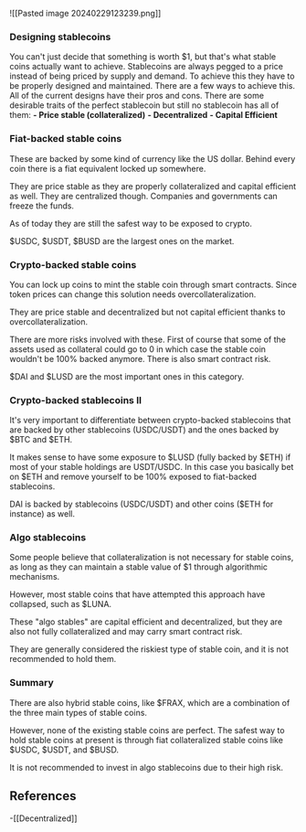 
![[Pasted image 20240229123239.png]]
### **Designing stablecoins**

You can't just decide that something is worth $1, but that's what stable coins actually want to achieve. Stablecoins are always pegged to a price instead of being priced by supply and demand. To achieve this they have to be properly designed and maintained. There are a few ways to achieve this. All of the current designs have their pros and cons. There are some desirable traits of the perfect stablecoin but still no stablecoin has all of them: **- Price stable (collateralized)** **- Decentralized** **- Capital Efficient**

### Fiat-backed stable coins

These are backed by some kind of currency like the US dollar. Behind every coin there is a fiat equivalent locked up somewhere. 

They are price stable as they are properly collateralized and capital efficient as well. They are centralized though. Companies and governments can freeze the funds.

As of today they are still the safest way to be exposed to crypto.

$USDC, $USDT, $BUSD are the largest ones on the market.

### Crypto-backed stable coins

You can lock up coins to mint the stable coin through smart contracts. Since token prices can change this solution needs overcollateralization.

They are price stable and decentralized but not capital efficient thanks to overcollateralization.

There are more risks involved with these. First of course that some of the assets used as collateral could go to 0 in which case the stable coin wouldn't be 100% backed anymore. There is also smart contract risk.

$DAI and $LUSD are the most important ones in this category.


### Crypto-backed stablecoins II

It's very important to differentiate between crypto-backed stablecoins that are backed by other stablecoins (USDC/USDT) and the ones backed by $BTC and $ETH.

It makes sense to have some exposure to $LUSD (fully backed by $ETH) if most of your stable holdings are USDT/USDC. In this case you basically bet on $ETH and remove yourself to be 100% exposed to fiat-backed stablecoins.

DAI is backed by stablecoins (USDC/USDT) and other coins ($ETH for instance) as well.

### Algo stablecoins

Some people believe that collateralization is not necessary for stable coins, as long as they can maintain a stable value of $1 through algorithmic mechanisms. 

However, most stable coins that have attempted this approach have collapsed, such as $LUNA. 

These "algo stables" are capital efficient and decentralized, but they are also not fully collateralized and may carry smart contract risk. 

They are generally considered the riskiest type of stable coin, and it is not recommended to hold them.

### Summary

There are also hybrid stable coins, like $FRAX, which are a combination of the three main types of stable coins. 

However, none of the existing stable coins are perfect. The safest way to hold stable coins at present is through fiat collateralized stable coins like $USDC, $USDT, and $BUSD.

 It is not recommended to invest in algo stablecoins due to their high risk.

## References
<!-- Links to pages not referenced in the content -->
-[[Decentralized]]